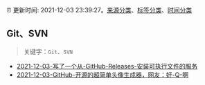 :alarm_clock: 更新时间: 2021-12-03 23:39:27。[来源分类](../README.md)、[标签分类](../TAGS.md)、[时间分类](../TIMELINE.md)

## Git、SVN


> 关键字：`Git`、`SVN`



- [2021-12-03-写了一个从-GitHub-Releases-安装可执行文件的服务](https://www.v2ex.com/t/819916) 
- [2021-12-03-GitHub-开源的超简单头像生成器，网友：好-Q-啊](https://toutiao.io/k/dvalnm2) 